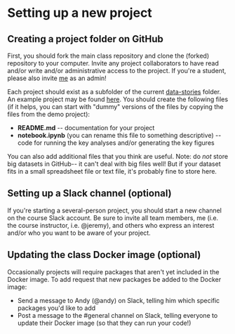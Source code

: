 
# Setting up a new project

## Creating a project folder on GitHub
First, you should fork the main class repository and clone the (forked) repository to your computer.  Invite any project collaborators to have read and/or write and/or administrative access to the project.  If you're a student, please also invite [me](@jeremyrmanning) as an admin!

Each project should exist as a subfolder of the current [data-stories](https://github.com/ContextLab/storytelling-with-data/tree/master/data-stories) folder.  An example project may be found [here](https://github.com/ContextLab/storytelling-with-data/tree/master/data-stories/demo).  You should create the following files (if it helps, you can start with "dummy" versions of the files by copying the files from the demo project):
- **README.md** -- documentation for your project
- **notebook.ipynb** (you can rename this file to something descriptive) -- code for running the key analyses and/or generating the key figures

You can also add additional files that you think are useful.  Note: do *not* store big datasets in GitHub-- it can't deal with big files well!  But if your dataset fits in a small spreadsheet file or text file, it's probably fine to store here.

## Setting up a Slack channel (optional)
If you're starting a several-person project, you should start a new channel on the course Slack account.  Be sure to invite all team members, me (i.e. the course instructor, i.e. @jeremy), and others who express an interest and/or who you want to be aware of your project.

## Updating the class Docker image (optional)
Occasionally projects will require packages that aren't yet included in the Docker image.  To add request that new packages be added to the Docker image:
- Send a message to Andy (@andy) on Slack, telling him which specific packages you'd like to add
- Post a message to the #general channel on Slack, telling everyone to update their Docker image (so that they can run your code!)
